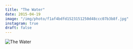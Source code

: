 ```yaml
---
title: "The Water"
date: 2015-04-19
image: "/img/photo/f1af4bdfd1523151250d48ccc07b3b8f.jpg"
instagram: true
draft: false
---
```


![The Water](/img/photo/f1af4bdfd1523151250d48ccc07b3b8f.jpg)
